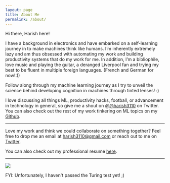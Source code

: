 ```yaml
---
layout: page
title: About Me
permalink: /about/
---
```


Hi there, Harish here!

I have a background in electronics and have embarked on a self-learning journey in to make machines think like humans. I’m inherently extremely lazy and am thus obsessed with automating my work and building productivity systems that do my work for me. In addition, I’m a bibliophile, love music and playing the guitar, a deranged Liverpool fan and trying my best to be fluent in multiple foreign languages. (French and German for now!:))

Follow along through my machine learning journey as I try to unveil the science behind developing cognition in machines through tinted lenses! :)

I love discussing all things ML, productivity hacks, football, or advancement in technology in general, so give me a shout on @[@harish3110](https://twitter.com/harish3110) on Twitter. You can also check out the rest of my work tinkering on ML topics on my [Github](https://github.com/harish3110).

---
Love my work and think we could collaborate on something together? Feel free to drop me an email at <harish3110@gmail.com> or reach out to me on [Twitter](https://twitter.com/harish3110).

You can also check out my professional resume [here](https://drive.google.com/file/d/1p3An689RdQWi4nSwicn-7rO4LOH8G9Av/view?usp=sharing).

---

![]({{site.baseurl}}/images/profile_pic.jpg)

FYI: Unfortunately, I haven't passed the Turing test yet! ;)


